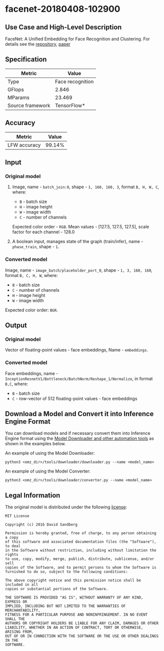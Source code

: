# facenet-20180408-102900

## Use Case and High-Level Description

FaceNet: A Unified Embedding for Face Recognition and Clustering. For details see the [repository](https://github.com/davidsandberg/facenet/), [paper](https://arxiv.org/abs/1503.03832)

## Specification

| Metric                          | Value                                     |
|---------------------------------|-------------------------------------------|
| Type                            | Face recognition                          |
| GFlops                          | 2.846                                     |
| MParams                         | 23.469                                    |
| Source framework                | TensorFlow\*                              |

## Accuracy

| Metric      | Value |
| ----------- | ----- |
| LFW accuracy| 99.14%|

## Input

### Original model

1. Image, name - `batch_join:0`, shape - `1, 160, 160, 3`, format `B, H, W, C`, where:

    - `B` - batch size
    - `H` - image height
    - `W` - image width
    - `C` - number of channels

   Expected color order - `RGB`.
   Mean values - [127.5, 127.5, 127.5], scale factor for each channel - 128.0

2. A boolean input, manages state of the graph (train/infer), name - `phase_train`, shape - `1`.

### Converted model

Image, name - `image_batch/placeholder_port_0`, shape - `1, 3, 160, 160`, format `B, C, H, W`, where:

- `B` - batch size
- `C` - number of channels
- `H` - image height
- `W` - image width

Expected color order: `BGR`.

## Output

### Original model

Vector of floating-point values - face embeddings, Name - `embeddings`.

### Converted model

Face embeddings, name - `InceptionResnetV1/Bottleneck/BatchNorm/Reshape_1/Normalize`, in format `B,C`, where:

- `B` - batch size
- `C` - row-vector of 512 floating-point values - face embeddings

## Download a Model and Convert it into Inference Engine Format

You can download models and if necessary convert them into Inference Engine format using the [Model Downloader and other automation tools](../../../tools/downloader/README.md) as shown in the examples below.

An example of using the Model Downloader:
```
python3 <omz_dir>/tools/downloader/downloader.py --name <model_name>
```

An example of using the Model Converter:
```
python3 <omz_dir>/tools/downloader/converter.py --name <model_name>
```

## Legal Information

The original model is distributed under the following
[license](https://raw.githubusercontent.com/davidsandberg/facenet/master/LICENSE.md):

```
MIT License

Copyright (c) 2016 David Sandberg

Permission is hereby granted, free of charge, to any person obtaining a copy
of this software and associated documentation files (the "Software"), to deal
in the Software without restriction, including without limitation the rights
to use, copy, modify, merge, publish, distribute, sublicense, and/or sell
copies of the Software, and to permit persons to whom the Software is
furnished to do so, subject to the following conditions:

The above copyright notice and this permission notice shall be included in all
copies or substantial portions of the Software.

THE SOFTWARE IS PROVIDED "AS IS", WITHOUT WARRANTY OF ANY KIND, EXPRESS OR
IMPLIED, INCLUDING BUT NOT LIMITED TO THE WARRANTIES OF MERCHANTABILITY,
FITNESS FOR A PARTICULAR PURPOSE AND NONINFRINGEMENT. IN NO EVENT SHALL THE
AUTHORS OR COPYRIGHT HOLDERS BE LIABLE FOR ANY CLAIM, DAMAGES OR OTHER
LIABILITY, WHETHER IN AN ACTION OF CONTRACT, TORT OR OTHERWISE, ARISING FROM,
OUT OF OR IN CONNECTION WITH THE SOFTWARE OR THE USE OR OTHER DEALINGS IN THE
SOFTWARE.
```
